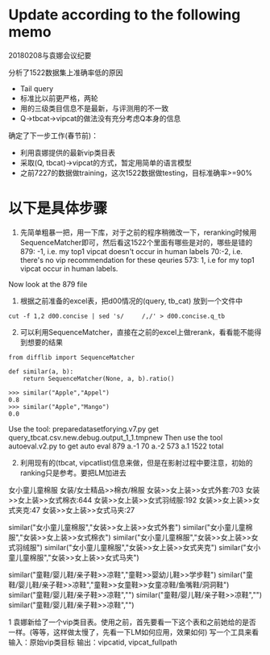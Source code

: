 # Update according to the following memo
20180208与袁娜会议纪要
 
分析了1522数据集上准确率低的原因
- Tail query
- 标准比以前更严格，两轮
- 用的三级类目信息不是最新，与评测用的不一致
- Q->tbcat->vipcat的做法没有充分考虑Q本身的信息
 
确定了下一步工作(春节前)：
- 利用袁娜提供的最新vip类目表
- 采取(Q, tbcat)->vipcat的方式，暂定用简单的语言模型
- 之前7227的数据做training，这次1522数据做testing，目标准确率>=90%

# 以下是具体步骤
1. 先简单粗暴一把，用一下库，对于之前的程序稍微改一下，reranking时候用SequenceMatcher即可，然后看这1522个里面有哪些是对的，哪些是错的
879: -1, i.e. my top1 vipcat doesn't occur in human labels
70:-2, i.e. there's no vip recommendation for these qeuries
573: 1, i.e for my top1 vipcat occur in human labels.

Now look at the 879 file




1. 根据之前准备的excel表，把d00情况的(query, tb_cat) 放到一个文件中

`cut -f 1,2 d00.concise | sed 's/     /,/' > d00.concise.q_tb`

2. 可以利用SequenceMatcher，直接在之前的excel上做rerank，看看能不能得到想要的结果

```
from difflib import SequenceMatcher

def similar(a, b):
    return SequenceMatcher(None, a, b).ratio()

>>> similar("Apple","Appel")
0.8
>>> similar("Apple","Mango")
0.0
```

Use the tool: preparedatasetforying.v7.py get query_tbcat.csv.new.debug.output_1_1.tmpnew
Then use the tool autoeval.v2.py to get auto eval
     879 a.-1
      70 a.-2
     573 a.1
    1522 total


2. 利用现有的(tbcat, vipcatlist)信息来做，但是在影射过程中要注意，初始的ranking只是参考。要把LM加进去

女小童儿童棉服  女装/女士精品>>棉衣/棉服        女装>>女上装>>女式外套:703      女装>>女上装>>女式棉衣:644      女装>>女上装>>女式羽绒服:192    女装>>女上装>>女式夹克:47       女装>>女上装>>女式马夹:27

similar("女小童儿童棉服","女装>>女上装>>女式外套")
similar("女小童儿童棉服","女装>>女上装>>女式棉衣")
similar("女小童儿童棉服","女装>>女上装>>女式羽绒服")
similar("女小童儿童棉服","女装>>女上装>>女式夹克")
similar("女小童儿童棉服","女装>>女上装>>女式马夹")



similar("童鞋/婴儿鞋/亲子鞋>>凉鞋","童鞋>>婴幼儿鞋>>学步鞋")
similar("童鞋/婴儿鞋/亲子鞋>>凉鞋","童鞋>>女童鞋>>女童凉鞋/鱼嘴鞋/洞洞鞋")
similar("童鞋/婴儿鞋/亲子鞋>>凉鞋","")
similar("童鞋/婴儿鞋/亲子鞋>>凉鞋","")
similar("童鞋/婴儿鞋/亲子鞋>>凉鞋","")


1 袁娜新给了一个vip类目表。使用之前，首先要看一下这个表和之前她给的是否一样。(等等，这样做太慢了，先看一下LM如何应用，效果如何)
写一个工具来看
输入：原始vip类目标
输出：vipcatid, vipcat_fullpath

